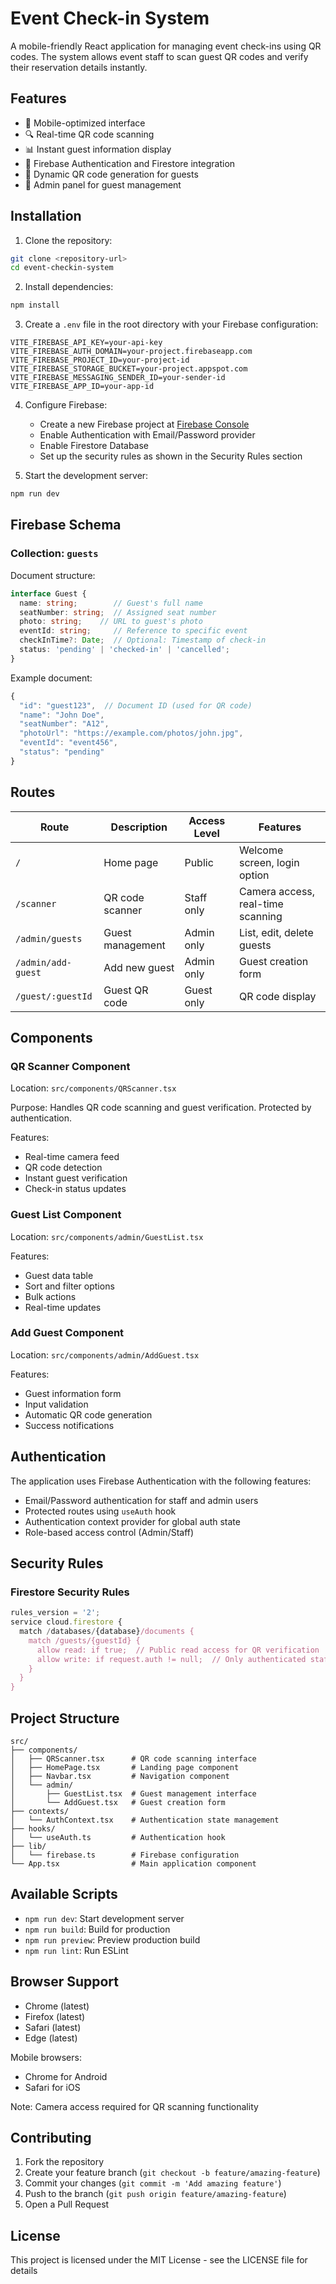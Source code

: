 # Event Check-in System

A mobile-friendly React application for managing event check-ins using QR codes. The system allows event staff to scan guest QR codes and verify their reservation details instantly.

## Features

- 📱 Mobile-optimized interface
- 🔍 Real-time QR code scanning
- 📊 Instant guest information display
- 🔐 Firebase Authentication and Firestore integration
- 🎫 Dynamic QR code generation for guests
- 👥 Admin panel for guest management

## Installation

1. Clone the repository:
```bash
git clone <repository-url>
cd event-checkin-system
```

2. Install dependencies:
```bash
npm install
```

3. Create a `.env` file in the root directory with your Firebase configuration:
```
VITE_FIREBASE_API_KEY=your-api-key
VITE_FIREBASE_AUTH_DOMAIN=your-project.firebaseapp.com
VITE_FIREBASE_PROJECT_ID=your-project-id
VITE_FIREBASE_STORAGE_BUCKET=your-project.appspot.com
VITE_FIREBASE_MESSAGING_SENDER_ID=your-sender-id
VITE_FIREBASE_APP_ID=your-app-id
```

4. Configure Firebase:
   - Create a new Firebase project at [Firebase Console](https://console.firebase.google.com)
   - Enable Authentication with Email/Password provider
   - Enable Firestore Database
   - Set up the security rules as shown in the Security Rules section

5. Start the development server:
```bash
npm run dev
```

## Firebase Schema

### Collection: `guests`

Document structure:
```typescript
interface Guest {
  name: string;        // Guest's full name
  seatNumber: string;  // Assigned seat number
  photo: string;    // URL to guest's photo
  eventId: string;     // Reference to specific event
  checkInTime?: Date;  // Optional: Timestamp of check-in
  status: 'pending' | 'checked-in' | 'cancelled';
}
```

Example document:
```javascript
{
  "id": "guest123",  // Document ID (used for QR code)
  "name": "John Doe",
  "seatNumber": "A12",
  "photoUrl": "https://example.com/photos/john.jpg",
  "eventId": "event456",
  "status": "pending"
}
```

## Routes

| Route | Description | Access Level | Features |
|-------|-------------|--------------|----------|
| `/` | Home page | Public | Welcome screen, login option |
| `/scanner` | QR code scanner | Staff only | Camera access, real-time scanning |
| `/admin/guests` | Guest management | Admin only | List, edit, delete guests |
| `/admin/add-guest` | Add new guest | Admin only | Guest creation form |
| `/guest/:guestId` | Guest QR code | Guest only | QR code display |

## Components

### QR Scanner Component

Location: `src/components/QRScanner.tsx`

Purpose: Handles QR code scanning and guest verification. Protected by authentication.

Features:
- Real-time camera feed
- QR code detection
- Instant guest verification
- Check-in status updates

### Guest List Component

Location: `src/components/admin/GuestList.tsx`

Features:
- Guest data table
- Sort and filter options
- Bulk actions
- Real-time updates

### Add Guest Component

Location: `src/components/admin/AddGuest.tsx`

Features:
- Guest information form
- Input validation
- Automatic QR code generation
- Success notifications

## Authentication

The application uses Firebase Authentication with the following features:

- Email/Password authentication for staff and admin users
- Protected routes using `useAuth` hook
- Authentication context provider for global auth state
- Role-based access control (Admin/Staff)

## Security Rules

### Firestore Security Rules

```javascript
rules_version = '2';
service cloud.firestore {
  match /databases/{database}/documents {
    match /guests/{guestId} {
      allow read: if true;  // Public read access for QR verification
      allow write: if request.auth != null;  // Only authenticated staff can modify
    }
  }
}
```

## Project Structure

```
src/
├── components/
│   ├── QRScanner.tsx      # QR code scanning interface
│   ├── HomePage.tsx       # Landing page component
│   ├── Navbar.tsx         # Navigation component
│   └── admin/
│       ├── GuestList.tsx  # Guest management interface
│       └── AddGuest.tsx   # Guest creation form
├── contexts/
│   └── AuthContext.tsx    # Authentication state management
├── hooks/
│   └── useAuth.ts         # Authentication hook
├── lib/
│   └── firebase.ts        # Firebase configuration
└── App.tsx                # Main application component
```

## Available Scripts

- `npm run dev`: Start development server
- `npm run build`: Build for production
- `npm run preview`: Preview production build
- `npm run lint`: Run ESLint

## Browser Support

- Chrome (latest)
- Firefox (latest)
- Safari (latest)
- Edge (latest)

Mobile browsers:
- Chrome for Android
- Safari for iOS

Note: Camera access required for QR scanning functionality

## Contributing

1. Fork the repository
2. Create your feature branch (`git checkout -b feature/amazing-feature`)
3. Commit your changes (`git commit -m 'Add amazing feature'`)
4. Push to the branch (`git push origin feature/amazing-feature`)
5. Open a Pull Request

## License

This project is licensed under the MIT License - see the LICENSE file for details
